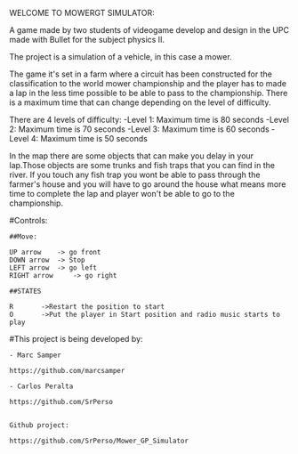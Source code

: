 
WELCOME TO MOWERGT SIMULATOR:

A game made by two students of videogame develop and design in the UPC made with Bullet for the subject physics II.



The project is a simulation of a vehicle, in this case a mower.

The game it's set in a farm where a circuit has been constructed for the classification to the world mower championship
and the player has to made a lap in the less time possible to be able to pass to the championship. There is a maximum time
that can change depending on the level of difficulty.

There are 4 levels of difficulty:
	-Level 1: Maximum time is 80 seconds
	-Level 2: Maximum time is 70 seconds
	-Level 3: Maximum time is 60 seconds
	-Level 4: Maximum time is 50 seconds

In the map there are some objects that can make you delay in your lap.Those objects are some trunks and fish traps that
you can find in the river. If you touch any fish trap you wont be able to pass through the farmer's house and you will 
have to go around the house what means more time to complete the lap and player won't be able to go to the championship.
	
#Controls:
	
	##Move:

	UP arrow 	-> go front
	DOWN arrow 	-> Stop
	LEFT arrow 	-> go left
	RIGHT arrow 	-> go right
	
	##STATES

	R 		->Restart the position to start
	O		->Put the player in Start position and radio music starts to play
 	
	

#This project is being developed by: 
	
	- Marc Samper 
	
	https://github.com/marcsamper
	
	- Carlos Peralta
	
	https://github.com/SrPerso

	
	Github project:

	https://github.com/SrPerso/Mower_GP_Simulator